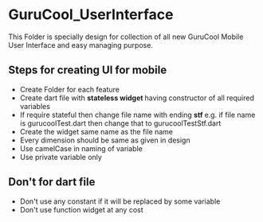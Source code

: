 # GuruCool_UserInterface
This Folder is specially design for collection of all new GuruCool Mobile User Interface and easy managing purpose.

## Steps for creating UI for mobile

<ul>
<li> Create Folder for each feature </li>
<li> Create dart file with <b> stateless widget </b> having constructor of all required variables </li>
<li> If require stateful then change file name with ending <b> stf </b> e.g. if file name is gurucoolTest.dart then change that to gurucoolTestStf.dart </li>
<li> Create the widget same name as the file name </li>
<li> Every dimension should be same as given in design </li>
<li> Use camelCase in naming of variable </li>
<li> Use private variable only </li>
</ul>

## Don't for dart file

<ul>
<li> Don't use any constant if it will be replaced by some variable </li>
<li> Don't use function widget at any cost </li>
<ul>
